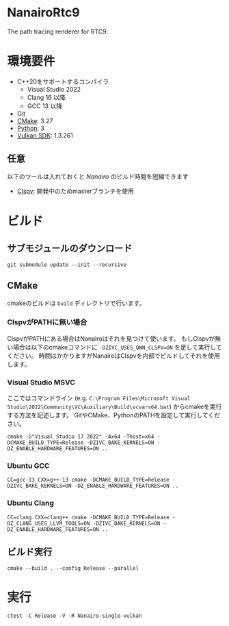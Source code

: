 # NanairoRtc9

The path tracing renderer for RTC9.

# 環境要件

* C++20をサポートするコンパイラ
    - Visual Studio 2022
    - Clang 16 以降
    - GCC 13 以降
* Git
* [CMake](https://cmake.org/ "CMake"): 3.27
* [Python](https://www.python.org/ "Python"): 3
* [Vulkan SDK](https://vulkan.lunarg.com/ "Vulkan"): 1.3.261

## 任意

以下のツールは入れておくと *Nanairo* のビルド時間を短縮できます

* [Clspv](https://github.com/google/clspv "clspv"): 開発中のためmasterブランチを使用

# ビルド

## サブモジュールのダウンロード

```
git submodule update --init --recursive
```

## CMake

cmakeのビルドは `build` ディレクトリで行います。

### ClspvがPATHに無い場合

ClspvがPATHにある場合はNanairoはそれを見つけて使います。
もしClspvが無い場合は以下のcmakeコマンドに `-DZIVC_USES_OWN_CLSPV=ON` を足して実行してください。
時間はかかりますがNanairoはClspvを内部でビルドしてそれを使用します。

### Visual Studio MSVC

ここではコマンドライン (e.g. `C:\Program Files\Microsoft Visual Studio\2022\Community\VC\Auxiliary\Build\vcvars64.bat`) からcmakeを実行する方法を記述します。
GitやCMake、PythonのPATHを設定して実行してください。

```
cmake -G"Visual Studio 17 2022" -Ax64 -Thost=x64 -DCMAKE_BUILD_TYPE=Release -DZIVC_BAKE_KERNELS=ON -DZ_ENABLE_HARDWARE_FEATURES=ON ..
```

### Ubuntu GCC

```
CC=gcc-13 CXX=g++-13 cmake -DCMAKE_BUILD_TYPE=Release -DZIVC_BAKE_KERNELS=ON -DZ_ENABLE_HARDWARE_FEATURES=ON ..
```

### Ubuntu Clang

```
CC=clang CXX=clang++ cmake -DCMAKE_BUILD_TYPE=Release -DZ_CLANG_USES_LLVM_TOOLS=ON -DZIVC_BAKE_KERNELS=ON -DZ_ENABLE_HARDWARE_FEATURES=ON ..
```

## ビルド実行

```
cmake --build . --config Release --parallel
```

# 実行

```
ctest -C Release -V -R Nanairo-single-vulkan
```

